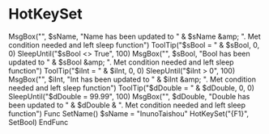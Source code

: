 # HotKeySet
MsgBox("", $sName, "Name has been updated to " &amp; $sName &amp; ". Met condition needed and left sleep function") ToolTip("$sBool = " &amp; $sBool, 0, 0) SleepUntil("$sBool &lt;> True", 100) MsgBox("", $sBool, "Bool has been updated to " &amp; $sBool &amp; ". Met condition needed and left sleep function") ToolTip("$iInt = " &amp; $iInt, 0, 0) SleepUntil("$iInt > 0", 100) MsgBox("", $iInt, "Int has been updated to " &amp; $iInt &amp; ". Met condition needed and left sleep function") ToolTip("$dDouble = " &amp; $dDouble, 0, 0) SleepUntil("$dDouble = 99.99", 100) MsgBox("", $dDouble, "Double has been updated to " &amp; $dDouble &amp; ". Met condition needed and left sleep function") Func SetName()     $sName = "InunoTaishou"     HotKeySet("{F1}", SetBool) EndFunc
